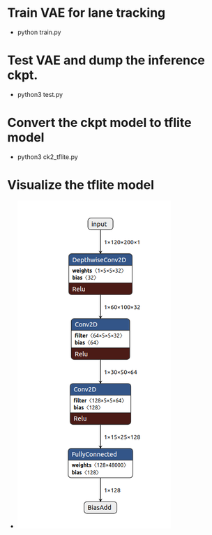 # Train VAE for lane tracking
* python train.py

# Test VAE and dump the inference ckpt.
* python3 test.py

# Convert the ckpt model to tflite model
* python3 ck2_tflite.py

# Visualize the tflite model
* ![](./encoder.png)